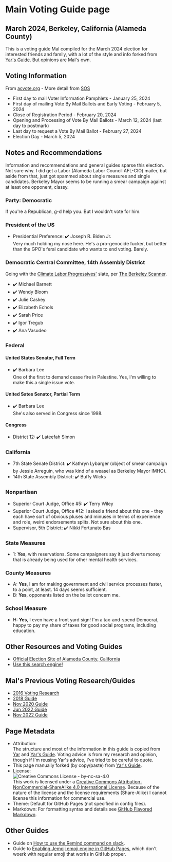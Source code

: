 # Main Voting Guide page
## March 2024, Berkeley, California (Alameda County)
This is a voting guide Mal compiled for the March 2024 election for interested friends and family, with a lot of the style and info forked from [Yar's Guide](https://yar-votes.github.io/). But opinions are Mal's own.

## Voting Information
From [acvote.org](https://www.acvote.org/election-information/elections?id=251#) - More detail from [SOS](https://www.sos.ca.gov/elections/upcoming-elections/pres-prim-march-2024)
* First day to mail Voter Information Pamphlets	- January 25, 2024
* First day of mailing Vote By Mail Ballots and Early Voting - February 5, 2024
* Close of Registration Period - February 20, 2024
* Opening and Processing of Vote By Mail Ballots - March 12, 2024 (last day to postmark)
* Last day to request a Vote By Mail Ballot - February 27, 2024
* Election Day - March 5, 2024

## Notes and Recommendations
Information and recommendations and general guides sparse this election. Not sure why. I did get a Labor (Alameda Labor Council AFL-CIO) mailer, but aside from that, just got spammed about single measures and single candidates. Berkeley Mayor seems to be running a smear campaign against at least one opponent, classy.

### Party: Democratic
If you're a Republican, g-d help you. But I wouldn't vote for him.

### President of the US
* Presidential Preference: ✔️ Joseph R. Biden Jr.<br />Very much holding my nose here. He's a pro-genocide fucker, but better than the GPO's feral candidate who wants to end voting. Barely.

### Democratic Central Committee, 14th Assembly District
Going with the [Climate Labor Progressives'](https://www.climatelaborprogressives.com/) slate, per [The Berkeley Scanner](https://www.berkeleyscanner.com/2024/02/02/deep-dives/2024-election-guide-berkeley-alameda-county/).
* ✔️ Michael Barnett
* ✔️ Wendy Bloom
* ✔️ Julie Caskey
* ✔️ Elizabeth Echols
* ✔️ Sarah Price
* ✔️ Igor Tregub
* ✔️ Ana Vasudeo 

### Federal
#### United States Senator, Full Term
* ✔️ Barbara Lee<br />One of the first to demand cease fire in Palestine. Yes, I'm willing to make this a single issue vote.

#### United Sates Senator, Partial Term
* ✔️ Barbara Lee<br />She's also served in Congress since 1998.

#### Congress
* District 12: ✔️ Lateefah Simon

### California
* 7th State Senate District: :heavy_check_mark: Kathryn Lybarger (object of smear campaign by Jessie Arreguin, who was kind of a weasel as Berkeley Mayor IMHO).
* 14th State Assembly District: :heavy_check_mark: Buffy Wicks

### Nonpartisan
* Superior Court Judge, Office #5: :heavy_check_mark: Terry Wiley
* Superior Court Judge, Office #12: I asked a friend about this one - they each have sort of obvious pluses and minuses in terms of experience and role, weird endorsements splits. Not sure about this one.
* Supervisor, 5th District: :heavy_check_mark: Nikki Fortunato Bas

### State Measures
* 1: **Yes**, with reservations. Some campaigners say it just diverts money that is already being used for other mental health services.

### County Measures
* A: **Yes**, I am for making government and civil service processes faster, to a point, at least. 14 days seems sufficient.
* B: **Yes**, opponents listed on the ballot concern me.

### School Measure
* H: **Yes**, I even have a front yard sign! I'm a tax-and-spend Democrat, happy to pay my share of taxes for good social programs, including education.

## Other Resources and Voting Guides
* [Official Election Site of Alameda County, California](https://www.acvote.org/index)
* [Use this search engine!](https://duckduckgo.com/?q=labor+endorsements+afl-cio+march+5%252C+2024+alameda+county)

## Mal's Previous Voting Research/Guides
- [2016 Voting Research](https://docs.google.com/spreadsheets/d/1LOuSrzRurlJOuz2H0Wxok_iJbcvRVOI-leJ8yw8igiI/edit?usp=sharing)
- [2018 Guide](https://docs.google.com/spreadsheets/d/1zo7_JvUKtLWjn-Rjp0k6xhlu5UHjPLqG_AknOZKjlBc/edit?usp=sharing)
- [Nov 2020 Guide](https://mal-votes.github.io/2020-11/)
- [Jun 2022 Guide](https://mal-votes.github.io/2022-06/)
- [Nov 2022 Guide](https://mal-votes.github.io/2022-11/)

## Page Metadata
- Attribution:<br />The structure and most of the information in this guide is copied from [Yar](https://github.com/yar-votes) and [Yar's Guide](https://yar-votes.github.io/). Voting advice is from my research and opinion, though if I'm reusing Yar's advice, I've tried to be careful to quote.
- This page manually forked (by copy/paste) from [Yar's Guide](https://yar-votes.github.io/).
- License:<br />![Creative Commons License - by-nc-sa-4.0](https://i.creativecommons.org/l/by-nc-sa/4.0/88x31.png)<br />This work is licensed under a [Creative Commons Attribution-NonCommercial-ShareAlike 4.0 International License](http://creativecommons.org/licenses/by-nc-sa/4.0/). Because of the nature of the license and the license requirements (Share-Alike) I cannot license this information for commercial use.
- Theme: Default for GitHub Pages (not specified in config files).
- Markdown: For formatting syntax and details see [GitHub Flavored Markdown](https://guides.github.com/features/mastering-markdown/).

## Other Guides
- Guide on [How to use the Remind command on slack](HowToUseRemindCommandOnSlack/).
- Guide to [Enabling Jemoji emoji engine in GitHub Pages](jemoji/), which don't woerk with regular emoji that works in GitHub proper.
